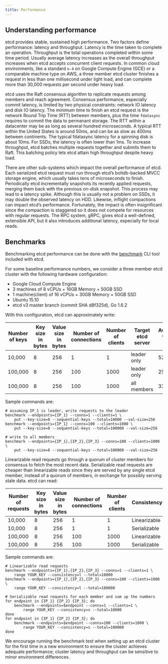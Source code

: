 ```yaml
---
title: Performance
---
```


## Understanding performance

etcd provides stable, sustained high performance. Two factors define performance: latency and throughput. Latency is the time taken to complete an operation. Throughput is the total operations completed within some time period. Usually average latency increases as the overall throughput increases when etcd accepts concurrent client requests. In common cloud environments, like a standard `n-4` on Google Compute Engine (GCE) or a comparable machine type on AWS, a three member etcd cluster finishes a request in less than one millisecond under light load, and can complete more than 30,000 requests per second under heavy load.

etcd uses the Raft consensus algorithm to replicate requests among members and reach agreement. Consensus performance, especially commit latency, is limited by two physical constraints: network IO latency and disk IO latency. The minimum time to finish an etcd request is the network Round Trip Time (RTT) between members, plus the time `fdatasync` requires to commit the data to permanant storage. The RTT within a datacenter may be as long as several hundred microseconds. A typical RTT within the United States is around 50ms, and can be as slow as 400ms between continents. The typical fdatasync latency for a spinning disk is about 10ms. For SSDs, the latency is often lower than 1ms. To increase throughput, etcd batches multiple requests together and submits them to Raft. This batching policy lets etcd attain high throughput despite heavy load.

There are other sub-systems which impact the overall performance of etcd. Each serialized etcd request must run through etcd’s boltdb-backed MVCC storage engine, which usually takes tens of microseconds to finish. Periodically etcd incrementally snapshots its recently applied requests, merging them back with the previous on-disk snapshot. This process may lead to a latency spike. Although this is usually not a problem on SSDs, it may double the observed latency on HDD. Likewise, inflight compactions can impact etcd’s performance. Fortunately, the impact is often insignificant since the compaction is staggered so it does not compete for resources with regular requests. The RPC system, gRPC, gives etcd a well-defined, extensible API, but it also introduces additional latency, especially for local reads.

## Benchmarks

Benchmarking etcd performance can be done with the [benchmark](https://github.com/etcd-io/etcd/tree/v3.1.20/tools/benchmark) CLI tool included with etcd.

For some baseline performance numbers, we consider a three member etcd cluster with the following hardware configuration:

- Google Cloud Compute Engine
- 3 machines of 8 vCPUs + 16GB Memory + 50GB SSD
- 1 machine(client) of 16 vCPUs + 30GB Memory + 50GB SSD
- Ubuntu 15.10
- etcd v3 master branch (commit SHA d8f325d), Go 1.6.2

With this configuration, etcd can approximately write:

| Number of keys | Key size in bytes | Value size in bytes | Number of connections | Number of clients | Target etcd server | Average write QPS | Average latency per request | Memory |
|----------------|-------------------|---------------------|-----------------------|-------------------|--------------------|-------------------|-----------------------------|--------|
| 10,000 | 8 | 256 | 1 | 1 | leader only | 525 | 2ms | 35 MB |
| 100,000 | 8 | 256 | 100 | 1000 | leader only | 25,000 | 30ms | 35 MB |
| 100,000 | 8 | 256 | 100 | 1000 | all members | 33,000 | 25ms | 35 MB |

Sample commands are:

```
# assuming IP_1 is leader, write requests to the leader
benchmark --endpoints={IP_1} --conns=1 --clients=1 \
    put --key-size=8 --sequential-keys --total=10000 --val-size=256
benchmark --endpoints={IP_1} --conns=100 --clients=1000 \
    put --key-size=8 --sequential-keys --total=100000 --val-size=256

# write to all members
benchmark --endpoints={IP_1},{IP_2},{IP_3} --conns=100 --clients=1000 \
    put --key-size=8 --sequential-keys --total=100000 --val-size=256
```

Linearizable read requests go through a quorum of cluster members for consensus to fetch the most recent data. Serializable read requests are cheaper than linearizable reads since they are served by any single etcd member, instead of a quorum of members, in exchange for possibly serving stale data. etcd can read:

| Number of requests | Key size in bytes | Value size in bytes | Number of connections | Number of clients | Consistency | Average latency per request | Average read QPS |
|--------------------|-------------------|---------------------|-----------------------|-------------------|-------------|-----------------------------|------------------|
| 10,000 | 8 | 256 | 1 | 1 | Linearizable | 2ms | 560 |
| 10,000 | 8 | 256 | 1 | 1 | Serializable | 0.4ms | 7,500 |
| 100,000 | 8 | 256 | 100 | 1000 | Linearizable | 15ms | 43,000 |
| 100,000 | 8 | 256 | 100 | 1000 | Serializable | 9ms | 93,000 |

Sample commands are:

```
# Linearizable read requests
benchmark --endpoints={IP_1},{IP_2},{IP_3} --conns=1 --clients=1 \
    range YOUR_KEY --consistency=l --total=10000
benchmark --endpoints={IP_1},{IP_2},{IP_3} --conns=100 --clients=1000 \
    range YOUR_KEY --consistency=l --total=100000

# Serializable read requests for each member and sum up the numbers
for endpoint in {IP_1} {IP_2} {IP_3}; do
    benchmark --endpoints=$endpoint --conns=1 --clients=1 \
        range YOUR_KEY --consistency=s --total=10000
done
for endpoint in {IP_1} {IP_2} {IP_3}; do
    benchmark --endpoints=$endpoint --conns=100 --clients=1000 \
        range YOUR_KEY --consistency=s --total=100000
done
```

We encourage running the benchmark test when setting up an etcd cluster for the first time in a new environment to ensure the cluster achieves adequate performance; cluster latency and throughput can be sensitive to minor environment differences.
